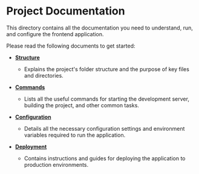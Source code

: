 # Project Documentation

This directory contains all the documentation you need to understand, run, and configure the frontend application.

Please read the following documents to get started:

- **[Structure](./structure.md)**

  - Explains the project's folder structure and the purpose of key files and directories.

- **[Commands](./commands.md)**

  - Lists all the useful commands for starting the development server, building the project, and other common tasks.

- **[Configuration](./configuration.md)**

  - Details all the necessary configuration settings and environment variables required to run the application.

- **[Deployment](./deployment.md)**
  - Contains instructions and guides for deploying the application to production environments.
